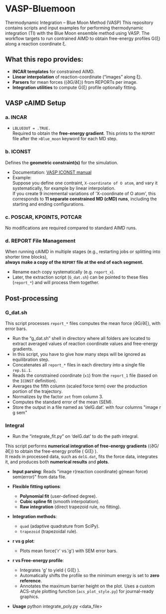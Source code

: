 # VASP-Bluemoon
Thermodynamic Integration – Blue Moon Method (VASP)
This repository contains scripts and input examples for performing thermodynamic integration (TI) with the Blue Moon ensemble method using VASP. 
The workflow targets to run contrained AIMD to obtain free-energy profiles G(ξ) along a reaction coordinate ξ.

## What this repo provides: 
- **INCAR templates** for constrained AIMD.
- **Linear interpolation** of reaction-coordinate (“images” along ξ).
- **Parsers** for mean forces (⟨∂G/∂ξ⟩) from REPORTs per image.
- **Integration utilities** to compute G(ξ) profile optionally fitting.

## VASP cAIMD Setup
### a. INCAR
- `LBLUEOUT = .TRUE.`  
  Required to obtain the **free-energy gradient**. This prints to the `REPORT` file after the `>Blue_moon` keyword for each MD step.  

### b. ICONST
Defines the **geometric constraint(s)** for the simulation.  
- Documentation: [VASP ICONST manual](https://cms.mpi.univie.ac.at/vasp/vasp/ICONST.html)  
- Example:  
  Suppose you define one contraint, `X-coordinate of O atom`, and vary it systematically, for example by linear interpolation.  
  If you create 9 incremental variations of 'X-coordinate of O atom', this corresponds to **11 separate constrained MD (cMD) runs**, including the starting and ending configurations.

### c. POSCAR, KPOINTS, POTCAR
No modifications are required compared to standard AIMD runs.  

### d. REPORT File Management

When running cAIMD in multiple stages (e.g., restarting jobs or splitting into shorter time blocks),  
**always make a copy of the `REPORT` file at the end of each segment.**  
- Rename each copy systematically (e.g. `report_x`).  
- Later, the extraction script (`G_dat.sh`) can be pointed to these files (`report_*`) and will process them together.  

## Post-processing
### G_dat.sh
This script processes `report_*` files computes the mean force ⟨∂G/∂ξ⟩, with error bars.
- Run the “g_dat.sh” shell in directory where all folders are located to extract averaged values of reaction coordinate values and free-energy gradients.
- In this script, you have to give how many steps will be ignored as equilibration step.
- Concatenates all `report_*` files in each directory into a single file `rep.$i.1`.
- Reads the constrained coordinate (`x1`) from the `report_1` file (based on the `ICONST` definition).
- Averages the fifth column (scaled force term) over the production portion of the trajectory.  
- Normalizes by the factor `zet` from column 3.
- Computes the standard error of the mean (SEM).
- Store the output in a file named as ‘delG.dat’. with four columns "image   r   g   sem"

### Integral
- Run the “integrate_fit.py” on ‘delG.dat’ to do the path integral.

This script performs **numerical integration of free-energy gradients** (⟨∂G/∂ξ⟩) to obtain the free-energy profile \( G(ξ) \).  
It reads in processed data, such as `delG.dat`, fits the force data, integrates it, and produces both **numerical results** and **plots**.

- **Input parsing**: Reads "image   r(reaction coordinate)   g(mean force)   sem(error)" from data file.
- **Flexible fitting options**:
  - **Polynomial fit** (user-defined degree).
  - **Cubic spline fit** (smooth interpolation).
  - **Raw integration** (direct trapezoid rule, no fitting).
- **Integration methods**:
  - `quad` (adaptive quadrature from SciPy).
  - `trapezoid` (trapezoidal rule).
- **r vs g plot**:
  - Plots mean force('r' vs.'g') with SEM error bars.

- **r vs Free-energy profile**:
  - Integrates 'g' to yield \( G(ξ) \).
  - Automatically shifts the profile so the minimum energy is set to **zero reference**.
  - Annotates the maximum barrier height on the plot.
Uses a custom ACS-style plotting function (`acs_plot_style.py`) for journal-ready graphics.
- **Usage** python integrate_poly.py <data_file>

